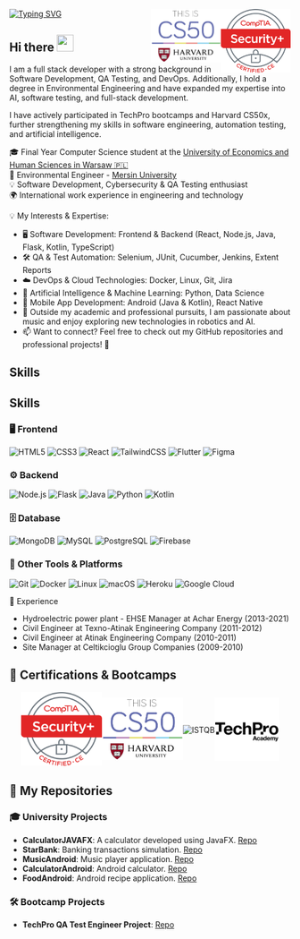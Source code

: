 [![Typing SVG](https://readme-typing-svg.demolab.com?font=Fira+Code&weight=600&size=35&duration=2000&pause=1000&color=1E88E5&multiline=true&width=435&height=100&lines=%24whoami;Bu%C4%9Fra+Han)](https://git.io/typing-svg) 
<img src="https://github.com/hanbugra82/hanbugra82/blob/main/SecurityPlus%20Logo%20Certified%20CE.png" width="125" align="right">
<img src="https://github.com/hanbugra82/hanbugra82/blob/main/cs50.png" width="125" align="right">


## Hi there <img src="https://user-images.githubusercontent.com/18350557/176309783-0785949b-9127-417c-8b55-ab5a4333674e.gif" width="30" height="30">

I am a full stack developer with a strong background in Software Development, QA Testing, and DevOps. Additionally, I hold a degree in Environmental Engineering and have expanded my expertise into AI, software testing, and full-stack development.

I have actively participated in TechPro bootcamps and Harvard CS50x, further strengthening my skills in software engineering, automation testing, and artificial intelligence.

🎓 Final Year Computer Science student at the [University of Economics and Human Sciences in Warsaw 🇵🇱](https://vizja.pl/en/about-us/)   
🌱 Environmental Engineer - [Mersin University](https://tanitim.mersin.edu.tr/)  
💡 Software Development, Cybersecurity & QA Testing enthusiast  
🌍 International work experience in engineering and technology  

💡 My Interests & Expertise:

- 🖥️ Software Development: Frontend & Backend (React, Node.js, Java, Flask, Kotlin, TypeScript)
- 🛠️ QA & Test Automation: Selenium, JUnit, Cucumber, Jenkins, Extent Reports
- ☁️ DevOps & Cloud Technologies: Docker, Linux, Git, Jira
- 🤖 Artificial Intelligence & Machine Learning: Python, Data Science
- 📱 Mobile App Development: Android (Java & Kotlin), React Native
- 🎻 Outside my academic and professional pursuits, I am passionate about music and enjoy exploring new technologies in robotics and AI.
- 📫 Want to connect? Feel free to check out my GitHub repositories and professional projects! 🚀   

## Skills

## Skills

### 🖥 Frontend
![HTML5](https://raw.githubusercontent.com/danielcranney/readme-generator/main/public/icons/skills/html5-colored.svg)
![CSS3](https://raw.githubusercontent.com/danielcranney/readme-generator/main/public/icons/skills/css3-colored.svg)
![React](https://raw.githubusercontent.com/danielcranney/readme-generator/main/public/icons/skills/react-colored.svg)
![TailwindCSS](https://raw.githubusercontent.com/danielcranney/readme-generator/main/public/icons/skills/tailwindcss-colored.svg)
![Flutter](https://raw.githubusercontent.com/danielcranney/readme-generator/main/public/icons/skills/flutter-colored.svg)
![Figma](https://raw.githubusercontent.com/danielcranney/readme-generator/main/public/icons/skills/figma-colored.svg)

### ⚙️ Backend
![Node.js](https://raw.githubusercontent.com/danielcranney/readme-generator/main/public/icons/skills/nodejs-colored.svg)
![Flask](https://raw.githubusercontent.com/danielcranney/readme-generator/main/public/icons/skills/flask-colored.svg)
![Java](https://raw.githubusercontent.com/danielcranney/readme-generator/main/public/icons/skills/java-colored.svg)
![Python](https://raw.githubusercontent.com/danielcranney/readme-generator/main/public/icons/skills/python-colored.svg)
![Kotlin](https://raw.githubusercontent.com/danielcranney/readme-generator/main/public/icons/skills/kotlin-colored.svg)

### 🗄 Database
![MongoDB](https://raw.githubusercontent.com/danielcranney/readme-generator/main/public/icons/skills/mongodb-colored.svg)
![MySQL](https://raw.githubusercontent.com/danielcranney/readme-generator/main/public/icons/skills/mysql-colored.svg)
![PostgreSQL](https://raw.githubusercontent.com/danielcranney/readme-generator/main/public/icons/skills/postgresql-colored.svg)
![Firebase](https://raw.githubusercontent.com/danielcranney/readme-generator/main/public/icons/skills/firebase-colored.svg)

### 🔧 Other Tools & Platforms
![Git](https://raw.githubusercontent.com/danielcranney/readme-generator/main/public/icons/skills/git-colored.svg)
![Docker](https://raw.githubusercontent.com/danielcranney/readme-generator/main/public/icons/skills/docker-colored.svg)
![Linux](https://raw.githubusercontent.com/danielcranney/readme-generator/main/public/icons/skills/linux-colored.svg)
![macOS](https://raw.githubusercontent.com/danielcranney/readme-generator/main/public/icons/skills/macos-colored.svg)
![Heroku](https://raw.githubusercontent.com/danielcranney/readme-generator/main/public/icons/skills/heroku-colored.svg)
![Google Cloud](https://raw.githubusercontent.com/danielcranney/readme-generator/main/public/icons/skills/googlecloud-colored.svg)



📜 Experience  
- Hydroelectric power plant - EHSE Manager at Achar Energy (2013-2021)  
- Civil Engineer at Texno-Atinak Engineering Company (2011-2012)  
- Civil Engineer at Atinak Engineering Company (2010-2011)  
- Site Manager at Celtikcioglu Group Companies (2009-2010)  

## 🎯 Certifications & Bootcamps  
<div style="display: flex; justify-content: center; align-items: center;">
  <a href="https://github.com/hanbugra82/hanbugra82/blob/main/CompTIA%20Security%2B%20ce%20certificate%201%20of%201.png" style="text-decoration: none;"><img src="https://github.com/hanbugra82/hanbugra82/raw/main/SecurityPlus%20Logo%20Certified%20CE.png" width="145" alt="CompTIA Security+"></a>
  <a href="https://github.com/hanbugra82/hanbugra82/blob/main/CS50x.png" style="text-decoration: none;"><img src="https://github.com/hanbugra82/hanbugra82/raw/main/cs50.png" width="145" alt="Harvard CS50"></a>
  <a href="https://github.com/hanbugra82/hanbugra82/blob/main/istqb-foundation-level-_ctfl%201%20of%201.png" style="text-decoration: none;"><img src="https://github.com/hanbugra82/hanbugra82/raw/main/istqb-ctfl-4-logo.png" width="145" alt="ISTQB"></a>
  <a href="https://hanbugra82.github.io/hanbugra82/techpro_certificates.html" target="_blank" style="text-decoration: none;"><img src="https://github.com/hanbugra82/hanbugra82/raw/main/TechPro_Aacademy_logo_Black.png" width="115" alt="TechPro Academy"></a>
</div>

## 📂 My Repositories  
### 🎓 University Projects  
- **CalculatorJAVAFX**: A calculator developed using JavaFX. [Repo](https://github.com/bugra-university/calculatorJAVAFX)
- **StarBank**: Banking transactions simulation. [Repo](https://github.com/bugra-university/starBank)
- **MusicAndroid**: Music player application. [Repo](https://github.com/bugra-university/musicAndroid)  
- **CalculatorAndroid**: Android calculator. [Repo](https://github.com/bugra-university/calculatorAndroid)    
- **FoodAndroid**: Android recipe application. [Repo](https://github.com/bugra-university/foodAndroid)  

### 🛠️ Bootcamp Projects  
- **TechPro QA Test Engineer Project**: [Repo](https://github.com/bugra-bootcamps/bugra-techPro171)  
